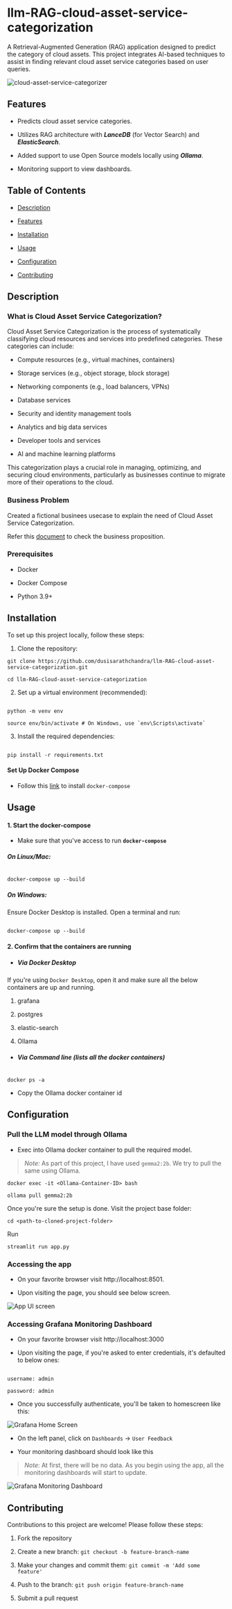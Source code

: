 
  

# llm-RAG-cloud-asset-service-categorization

  

A Retrieval-Augmented Generation (RAG) application designed to predict the category of cloud assets. This project integrates AI-based techniques to assist in finding relevant cloud asset service categories based on user queries.

![cloud-asset-service-categorizer](./setup-docs/cloud-asset-service-categorizer.gif)

## Features

  

- Predicts cloud asset service categories.

- Utilizes RAG architecture with **_LanceDB_** (for Vector Search) and **_ElasticSearch_**.

- Added support to use Open Source models locally using **_Ollama_**.

- Monitoring support to view dashboards.

  

## Table of Contents

  

- [Description](#description)

- [Features](#features)

- [Installation](#installation)

- [Usage](#usage)

- [Configuration](#configuration)

- [Contributing](#contributing)


  

## Description

  

### What is Cloud Asset Service Categorization?

  

Cloud Asset Service Categorization is the process of systematically classifying cloud resources and services into predefined categories. These categories can include:

  

- Compute resources (e.g., virtual machines, containers)

- Storage services (e.g., object storage, block storage)

- Networking components (e.g., load balancers, VPNs)

- Database services

- Security and identity management tools

- Analytics and big data services

- Developer tools and services

- AI and machine learning platforms

  

This categorization plays a crucial role in managing, optimizing, and securing cloud environments, particularly as businesses continue to migrate more of their operations to the cloud.

  

### Business Problem

  

Created a fictional businees usecase to explain the need of Cloud Asset Service Categorization.

Refer this [document](./setup-docs/cloud-asset-service-categorization.md) to check the business proposition.

  
  

### Prerequisites

- Docker

- Docker Compose

- Python 3.9+

  

## Installation

  

To set up this project locally, follow these steps:

  

1. Clone the repository:

```
git clone https://github.com/dusisarathchandra/llm-RAG-cloud-asset-service-categorization.git

cd llm-RAG-cloud-asset-service-categorization
```

  

2. Set up a virtual environment (recommended):

```

python -m venv env

source env/bin/activate # On Windows, use `env\Scripts\activate`

```

  

3. Install the required dependencies:

```

pip install -r requirements.txt

```

  

#### Set Up Docker Compose

- Follow this [link](./setup-docs/docker-compose-installation-guide.md) to install `docker-compose`

  

## Usage

  

#### 1. Start the docker-compose

- Make sure that you've access to run **`docker-compose`**

##### On Linux/Mac:

```

docker-compose up --build

```

  

##### On Windows:

Ensure Docker Desktop is installed. Open a terminal and run:

```

docker-compose up --build

```

  

#### 2. Confirm that the containers are running

  

-  ##### Via Docker Desktop

  

If you're using `Docker Desktop`, open it and make sure all the below containers are up and running.

  

1. grafana

2. postgres

3. elastic-search

4. Ollama

  

-  ##### Via Command line (lists all the docker containers)

```

docker ps -a

```

 - Copy the Ollama docker container id


## Configuration

### Pull the LLM model through Ollama

- Exec into Ollama docker container to pull the required model.
> *Note:* As part of this project, I have used `gemma2:2b`. We try to pull the same using Ollama.

```
docker exec -it <Ollama-Container-ID> bash
```
```
ollama pull gemma2:2b
```

Once you're sure the setup is done. Visit the project base folder:

```
cd <path-to-cloned-project-folder>
```

Run

```
streamlit run app.py
```

  

### Accessing the app

  

- On your favorite browser visit http://localhost:8501.

- Upon visiting the page, you should see below screen.

![App UI screen](./setup-docs/cloud-asset-service-categorizer-app.png)

  

### Accessing Grafana Monitoring Dashboard

- On your favorite browser visit http://localhost:3000

- Upon visiting the page, if you're asked to enter credentials, it's defaulted to below ones:

```

username: admin

password: admin

```

- Once you successfully authenticate, you'll be taken to homescreen like this:

![Grafana Home Screen](./setup-docs/grafana-home-screen.png)

  

- On the left panel, click on `Dashboards` -> `User Feedback`

- Your monitoring dashboard should look like this

>  *Note*: At first, there will be no data. As you begin using the app, all the monitoring dashboards will start to update.

![Grafana Monitoring Dashboard](./setup-docs/grafana-monitoring-dashboard.png)

  
  

## Contributing

  

Contributions to this project are welcome! Please follow these steps:

  

1. Fork the repository

2. Create a new branch: `git checkout -b feature-branch-name`

3. Make your changes and commit them: `git commit -m 'Add some feature'`

4. Push to the branch: `git push origin feature-branch-name`

5. Submit a pull request